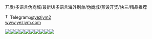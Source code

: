 开发/多语言伪商城/最新UI多语言海外刷单/伪商城/预设开奖/快三/精品推荐<p dir="auto"><a target="_blank" rel="noopener noreferrer nofollow" href="https://camo.githubusercontent.com/d614d90677fbc2e34c7c62ebc68c82379d87a57c4beaf05af65fec7ba6b72e36/68747470733a2f2f63646e2d69636f6e732d706e672e666c617469636f6e2e636f6d2f3531322f323131312f323131313634362e706e67"><img src="https://camo.githubusercontent.com/d614d90677fbc2e34c7c62ebc68c82379d87a57c4beaf05af65fec7ba6b72e36/68747470733a2f2f63646e2d69636f6e732d706e672e666c617469636f6e2e636f6d2f3531322f323131312f323131313634362e706e67" alt="Telegram Icon" style="width: 16px; max-width: 100%;" data-canonical-src="https://cdn-icons-png.flaticon.com/512/2111/2111646.png"></a>Telegram:<a href="https://t.me/yeziym2" rel="nofollow">@yeziym2</a><br><a href="https://www.yeziym.com/">www.yeziym.com</a></p><img src="https://github.com/yeziym/kaifa/duoyuyan_u6/blob/main/rJacG.png"><img src="https://github.com/yeziym/kaifa/duoyuyan_u6/blob/main/Cf4YI.png"><img src="https://github.com/yeziym/kaifa/duoyuyan_u6/blob/main/Rh4Xr.png"><img src="https://github.com/yeziym/kaifa/duoyuyan_u6/blob/main/asXqj.png"><img src="https://github.com/yeziym/kaifa/duoyuyan_u6/blob/main/VqsaA.png"><img src="https://github.com/yeziym/kaifa/duoyuyan_u6/blob/main/EaWro.png"><img src="https://github.com/yeziym/kaifa/duoyuyan_u6/blob/main/RqrEc.png"><img src="https://github.com/yeziym/kaifa/duoyuyan_u6/blob/main/RVauO.png"><img src="https://github.com/yeziym/kaifa/duoyuyan_u6/blob/main/7kbGF.png"><img src="https://github.com/yeziym/kaifa/duoyuyan_u6/blob/main/jqnyT.png">